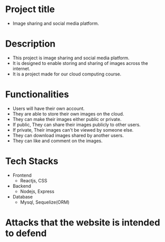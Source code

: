 # Project title

- Image sharing and social media platform.

# Description

- This project is image sharing and social media platform. 
- It is designed to enable storing and sharing of images across the internet.
- It is a project made for our cloud computing course.

# Functionalities
- Users will have their own account.
- They are able to store their own images
  on the cloud.
- They can make their images either public or private.
- If public, They can share their images publicly to other users.
- If private, Their images can't be viewed by someone else.
- They can download images shared by another users.
- They can like and comment on the images.

# Tech Stacks
- Frontend
  - Reactjs, CSS
- Backend
  - Nodejs, Express
- Database
  - Mysql, Sequelize(ORM)
  
# Attacks that the website is intended to defend

